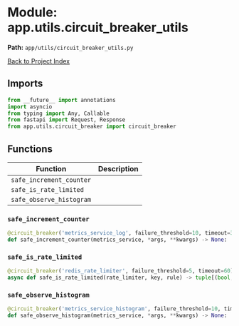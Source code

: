 # Module: app.utils.circuit_breaker_utils

**Path:** `app/utils/circuit_breaker_utils.py`

[Back to Project Index](../../../index.md)

## Imports
```python
from __future__ import annotations
import asyncio
from typing import Any, Callable
from fastapi import Request, Response
from app.utils.circuit_breaker import circuit_breaker
```

## Functions

| Function | Description |
| --- | --- |
| `safe_increment_counter` |  |
| `safe_is_rate_limited` |  |
| `safe_observe_histogram` |  |

### `safe_increment_counter`
```python
@circuit_breaker('metrics_service_log', failure_threshold=10, timeout=30)
def safe_increment_counter(metrics_service, *args, **kwargs) -> None:
```

### `safe_is_rate_limited`
```python
@circuit_breaker('redis_rate_limiter', failure_threshold=5, timeout=60)
async def safe_is_rate_limited(rate_limiter, key, rule) -> tuple[(bool, int, int)]:
```

### `safe_observe_histogram`
```python
@circuit_breaker('metrics_service_histogram', failure_threshold=10, timeout=30)
def safe_observe_histogram(metrics_service, *args, **kwargs) -> None:
```

